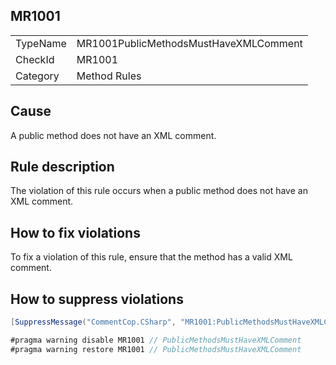## MR1001

<table>
<tr>
  <td>TypeName</td>
  <td>MR1001PublicMethodsMustHaveXMLComment</td>
</tr>
<tr>
  <td>CheckId</td>
  <td>MR1001</td>
</tr>
<tr>
  <td>Category</td>
  <td>Method Rules</td>
</tr>
</table>

## Cause

A public method does not have an XML comment.

## Rule description

The violation of this rule occurs when a public method does not have an XML comment.

## How to fix violations

To fix a violation of this rule, ensure that the method has a valid XML comment.

## How to suppress violations

```csharp
[SuppressMessage("CommentCop.CSharp", "MR1001:PublicMethodsMustHaveXMLComment", Justification = "Reviewed.")]
```

```csharp
#pragma warning disable MR1001 // PublicMethodsMustHaveXMLComment
#pragma warning restore MR1001 // PublicMethodsMustHaveXMLComment
```